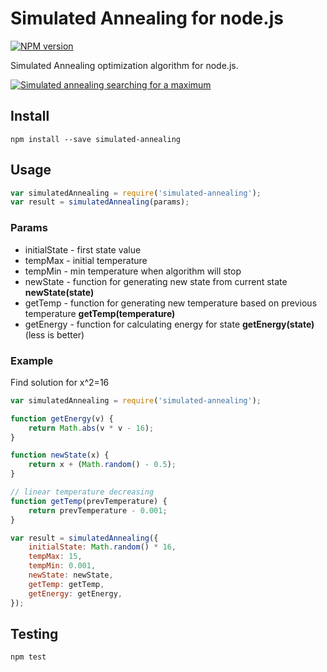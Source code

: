 # Simulated Annealing for node.js

[![NPM version](https://img.shields.io/npm/v/simulated-annealing.svg)](https://www.npmjs.com/package/simulated-annealing)

Simulated Annealing optimization algorithm for node.js.

[![Simulated annealing searching for a maximum](https://upload.wikimedia.org/wikipedia/commons/d/d5/Hill_Climbing_with_Simulated_Annealing.gif)](https://en.wikipedia.org/wiki/Simulated_annealing)
## Install

```commandline
npm install --save simulated-annealing
```

## Usage

```javascript
var simulatedAnnealing = require('simulated-annealing');
var result = simulatedAnnealing(params);
```

### Params

* initialState - first state value
* tempMax - initial temperature
* tempMin - min temperature when algorithm will stop
* newState - function for generating new state from current state **newState(state)**
* getTemp - function for generating new temperature based on previous temperature **getTemp(temperature)**
* getEnergy - function for calculating energy for state **getEnergy(state)** (less is better)

### Example

Find solution for x^2=16

```javascript
var simulatedAnnealing = require('simulated-annealing');

function getEnergy(v) {
    return Math.abs(v * v - 16);
}

function newState(x) {
    return x + (Math.random() - 0.5);
}

// linear temperature decreasing
function getTemp(prevTemperature) {
    return prevTemperature - 0.001;
}

var result = simulatedAnnealing({
    initialState: Math.random() * 16,
    tempMax: 15,
    tempMin: 0.001,
    newState: newState,
    getTemp: getTemp,
    getEnergy: getEnergy,
});

```

## Testing

```commandline
npm test
```

